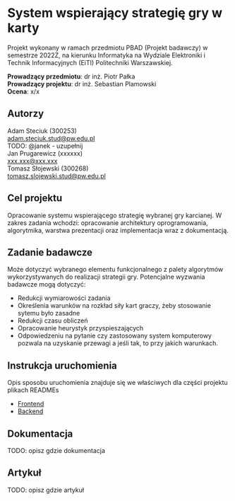 # System wspierający strategię gry w karty

Projekt wykonany w ramach przedmiotu PBAD (Projekt badawczy) w semestrze 2022Z, na kierunku Informatyka na Wydziale Elektroniki i Technik Informacyjnych (EiTI) Politechniki Warszawskiej.

**Prowadzący przedmiotu**: dr inż. Piotr Pałka  
**Prowadzący projektu**: dr inż. Sebastian Plamowski  
**Ocena**: x/x

## Autorzy

Adam Steciuk (300253)  
adam.steciuk.stud@pw.edu.pl  
TODO: @janek - uzupełnij  
Jan Prugarewicz (xxxxxx)  
xxx.xxx@xxx.xxx  
Tomasz Słojewski (300268)  
tomasz.slojewski.stud@pw.edu.pl

## Cel projektu

Opracowanie systemu wspierającego strategię wybranej gry karcianej. W zakres zadania wchodzi: opracowanie architektury oprogramowania, algorytmika, warstwa prezentacji oraz implementacja wraz z dokumentacją.

## Zadanie badawcze

Może dotyczyć wybranego elementu funkcjonalnego z palety algorytmów wykorzystywanych do realizacji strategii gry. Potencjalne wyzwania badawcze mogą dotyczyć:

- Redukcji wymiarowości zadania
- Określenia warunków na rozkład siły kart graczy, żeby stosowanie sytemu było zasadne
- Redukcji czasu obliczeń
- Opracowanie heurystyk przyspieszających
- Odpowiedzeniu na pytanie czy zastosowany system komputerowy pozwala na uzyskanie przewagi a jeśli tak, to przy jakich warunkach.

## Instrukcja uruchomienia

Opis sposobu uruchomienia znajduje się we właściwych dla części projektu plikach READMEs

- [Frontend](frontend/README.md)
- [Backend](backend/README.md)

## Dokumentacja

TODO: opisz gdzie dokumentacja

## Artykuł

TODO: opisz gdzie artykuł
